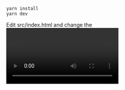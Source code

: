 ```
yarn install
yarn dev
```

Edit src/index.html and change the <video> element to one using a remote video if you do not have the file locally.
